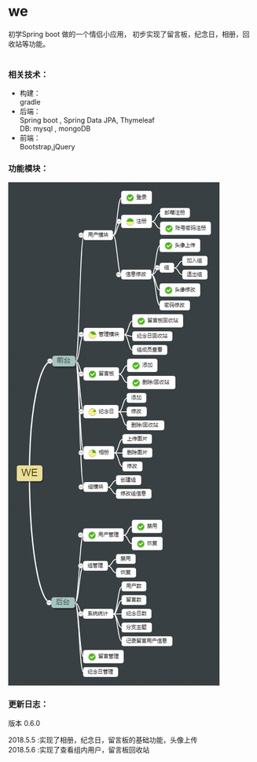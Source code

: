 # we
初学Spring boot 做的一个情侣小应用， 初步实现了留言板，纪念日，相册，回收站等功能。<br><br>

### 相关技术：
* 构建：<br>
gradle
* 后端：<br>
Spring boot , Spring Data JPA, Thymeleaf <br> 
DB:  mysql , mongoDB  <br>
* 前端：<br>
Bootstrap,jQuery<br>


### 功能模块：
![alt](/WE.png)







### 更新日志：<br>

版本 0.6.0 <br>

2018.5.5 :实现了相册，纪念日，留言板的基础功能，头像上传   <br>
2018.5.6 :实现了查看组内用户，留言板回收站                <br>

